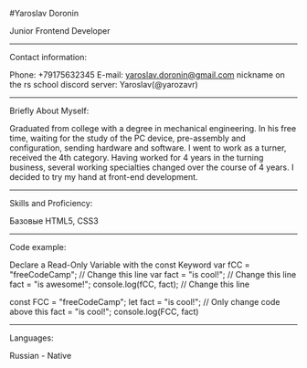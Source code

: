 #Yaroslav Doronin


Junior Frontend Developer

---
Contact information:


Phone: +79175632345
E-mail: yaroslav.doronin@gmail.com
nickname on the rs school discord server: Yaroslav(@yarozavr)

---
Briefly About Myself:


Graduated from college with a degree in mechanical engineering. In his free time, waiting for the study of the PC device, pre-assembly and configuration, sending hardware and software. I went to work as a turner, received the 4th category. Having worked for 4 years in the turning business, several working specialties changed over the course of 4 years. I decided to try my hand at front-end development.

---
Skills and Proficiency:


Базовые HTML5, CSS3

---
Code example:


Declare a Read-Only Variable with the const Keyword
var fCC = "freeCodeCamp"; // Change this line
var fact = "is cool!"; // Change this line
fact = "is awesome!";
console.log(fCC, fact); // Change this line


const FCC = "freeCodeCamp";
let fact = "is cool!";
// Only change code above this
fact = "is cool!";
console.log(FCC, fact)

---
Languages:


Russian - Native
